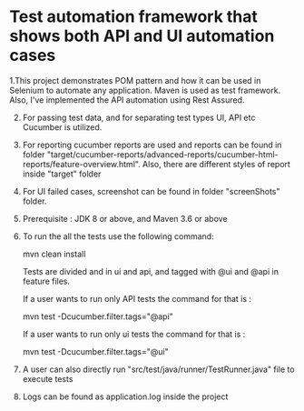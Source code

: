 

Test automation framework that shows both API and UI automation cases
=========================================================================



1.This project demonstrates POM pattern and how it can be used 
  in Selenium to automate any application. Maven is used as test framework.
  Also, I've implemented the API automation using Rest Assured.

2. For passing test data, and for separating test types UI, API  etc Cucumber is utilized.

3. For reporting cucumber reports are used and reports can be found in folder "target/cucumber-reports/advanced-reports/cucumber-html-reports/feature-overview.html".
   Also, there are different styles of report inside "target" folder

4. For UI failed cases, screenshot can be found in folder "screenShots" folder.

5. Prerequisite : JDK 8 or above, and Maven 3.6 or above

6. To run the all the tests use the following command:

     mvn clean install

   Tests are divided and in ui and api, and tagged with @ui and @api in feature files.

   If a user wants to run only API tests the command for that is :

   mvn test -Dcucumber.filter.tags="@api"

   If a user wants to run only ui tests the command for that is :

   mvn test -Dcucumber.filter.tags="@ui"

7. A user can also directly run "src/test/java/runner/TestRunner.java" file to execute tests

8. Logs can be found as application.log inside the project






